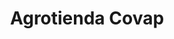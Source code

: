 ---
title: "Agrotienda Covap"
url: /hinojosa-del-duque/agrotienda-covap/
shop: centro de jardinería
---
